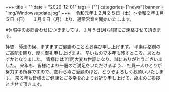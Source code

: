 +++
title = ""
date = "2020-12-01"
tags = [""]
categories=["news"]
banner = "img/Windowsupdate.jpg"
+++
　令和元年１２月２８日（土）～令和２年１月５日（日）
　１月６日（月）より、通常営業を開始いたします。
<!--more-->
※休暇中のお問合わせにつきましては、１月６日(月)以降にご連絡させて頂きます。


拝啓　師走の候、ますますご健勝のこととお喜び申し上げます。
平素は格別のご高配を賜り、厚く御礼申し上げます。
早いもので本年も残すところ、あとわずかとなりました。
皆様には1年間大変お世話になり、誠にありがとうございました。
来年も、皆様により一層のご満足をいただけるよう、
社員一人ひとりが努力する所存ですので、変わらぬご愛顧のほど、どうぞよろしくお願いいたします。
来る年も皆様のご健康とご多幸を心よりお祈り申し上げて、歳末のご挨拶とさせて頂きます。